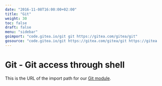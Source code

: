 ```yaml
---
date: "2016-11-08T16:00:00+02:00"
title: "Git"
weight: 30
toc: false
draft: false
menu: "sidebar"
goimport: "code.gitea.io/git git https://gitea.com/gitea/git"
gosource: "code.gitea.io/git https://gitea.com/gitea/git https://gitea.com/gitea/git/tree/master{/dir} https://gitea.com/gitea/git/blob/master{/dir}/{file}#L{line}"
---
```


# Git - Git access through shell

This is the URL of the import path for our [Git module](https://gitea.com/gitea/git).
